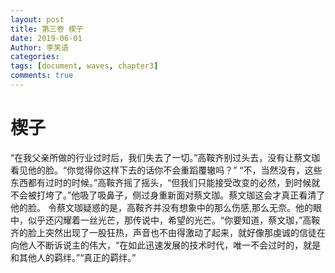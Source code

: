 ```yaml
---
layout: post
title: 第三卷 楔子
date: 2019-06-01
Author: 李笑语
categories: 
tags: [document, waves, chapter3]
comments: true
---
```


# 楔子


​	   “在我父亲所做的行业过时后，我们失去了一切。”高鞍齐别过头去，没有让蔡文珈看见他的脸。
​    “你觉得你这样下去的话你不会重蹈覆辙吗？”
​    “不，当然没有，这些东西都有过时的时候。”高鞍齐摇了摇头，“但我们只能接受改变的必然，到时候就不会被打垮了。”
​    他吸了吸鼻子，侧过身重新面对蔡文珈。蔡文珈这会才真正看清了他的脸。
​    令蔡文珈疑惑的是，高鞍齐并没有想象中的那么伤感,那么无奈。他的眼中，似乎还闪耀着一丝光芒，那传说中，希望的光芒。
​    “你要知道，蔡文珈，”高鞍齐的脸上突然出现了一股狂热，声音也不由得激动了起来，就好像那虔诚的信徒在向他人不断诉说主的伟大，“在如此迅速发展的技术时代，唯一不会过时的，就是和其他人的羁绊。”
​    “真正的羁绊。”
